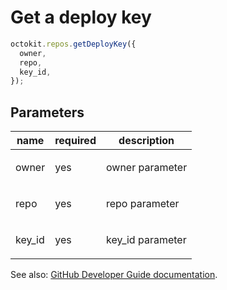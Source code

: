 # Get a deploy key

```js
octokit.repos.getDeployKey({
  owner,
  repo,
  key_id,
});
```

## Parameters

<table>
  <thead>
    <tr>
      <th>name</th>
      <th>required</th>
      <th>description</th>
    </tr>
  </thead>
  <tbody>
    <tr><td>owner</td><td>yes</td><td>

owner parameter

</td></tr>
<tr><td>repo</td><td>yes</td><td>

repo parameter

</td></tr>
<tr><td>key_id</td><td>yes</td><td>

key_id parameter

</td></tr>
  </tbody>
</table>

See also: [GitHub Developer Guide documentation](https://developer.github.com/v3/repos/keys/#get-a-deploy-key).
